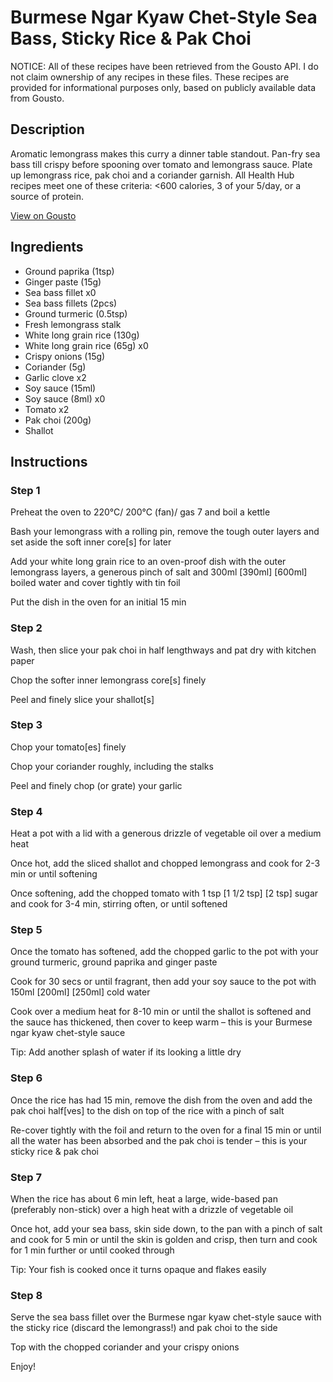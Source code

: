 # Burmese Ngar Kyaw Chet-Style Sea Bass, Sticky Rice & Pak Choi

NOTICE: All of these recipes have been retrieved from the Gousto API. I do not claim ownership of any recipes in these files. These recipes are provided for informational purposes only, based on publicly available data from Gousto.

## Description

Aromatic lemongrass makes this curry a dinner table standout. Pan-fry sea bass till crispy before spooning over tomato and lemongrass sauce. Plate up lemongrass rice, pak choi and a coriander garnish. All Health Hub recipes meet one of these criteria: <600 calories, 3 of your 5/day, or a source of protein.

[View on Gousto](https://www.gousto.co.uk/recipes/cookbook/burmese-ngar-kyaw-chet-style-sea-bass-sticky-rice-pak-choi)

## Ingredients

- Ground paprika (1tsp)
- Ginger paste (15g)
- Sea bass fillet x0
- Sea bass fillets (2pcs)
- Ground turmeric (0.5tsp)
- Fresh lemongrass stalk
- White long grain rice (130g)
- White long grain rice (65g) x0
- Crispy onions (15g)
- Coriander (5g)
- Garlic clove x2
- Soy sauce (15ml)
- Soy sauce (8ml) x0
- Tomato x2
- Pak choi (200g)
- Shallot

## Instructions


### Step 1

Preheat the oven to 220°C/ 200°C (fan)/ gas 7 and boil a kettle

Bash your lemongrass with a rolling pin, remove the tough outer layers and set aside the soft inner core[s] for later

Add your white long grain rice to an oven-proof dish with the outer lemongrass layers, a generous pinch of salt and 300ml<span class="text-purple"> [390ml]</span> <span class="text-danger">[600ml]</span> boiled water and cover tightly with tin foil

Put the dish in the oven for an initial 15 min


### Step 2

Wash, then slice your pak choi in half lengthways and pat dry with kitchen paper

Chop the softer inner lemongrass core[s] finely

Peel and finely slice your shallot[s]


### Step 3

Chop your tomato[es] finely

Chop your coriander roughly, including the stalks

Peel and finely chop (or grate) your garlic


### Step 4

Heat a pot with a lid with a generous drizzle of vegetable oil over a medium heat

Once hot, add the sliced shallot and chopped lemongrass and cook for 2-3 min or until softening

Once softening, add the chopped tomato with 1 tsp <span class="text-purple">[1 1/2 tsp]<span class="text-danger"> </span>[2 tsp] </span>sugar and cook for 3-4 min, stirring often, or until softened


### Step 5

Once the tomato has softened, add the chopped garlic to the pot with your ground turmeric, ground paprika and ginger paste

Cook for 30 secs or until fragrant, then add your soy sauce to the pot with 150ml <span class="text-purple">[200ml]</span> <span class="text-danger">[250ml] </span>cold water

Cook over a medium heat for 8-10 min or until the shallot is softened and the sauce has thickened, then cover to keep warm – this is your Burmese ngar kyaw chet-style sauce

Tip: Add another splash of water if its looking a little dry


### Step 6

Once the rice has had 15 min, remove the dish from the oven and add the pak choi half[ves] to the dish on top of the rice with a pinch of salt

Re-cover tightly with the foil and return to the oven for a final 15 min or until all the water has been absorbed and the pak choi is tender – this is your sticky rice & pak choi


### Step 7

When the rice has about 6 min left, heat a large, wide-based pan (preferably non-stick) over a high heat with a drizzle of vegetable oil

Once hot, add your sea bass, skin side down, to the pan with a pinch of salt and cook for 5 min or until the skin is golden and crisp, then turn and cook for 1 min further or until cooked through

Tip: Your fish is cooked once it turns opaque and flakes easily

### Step 8

Serve the sea bass fillet over the Burmese ngar kyaw chet-style sauce with the sticky rice  (discard the lemongrass!) and pak choi to the side

Top with the chopped coriander and your crispy onions

Enjoy!

